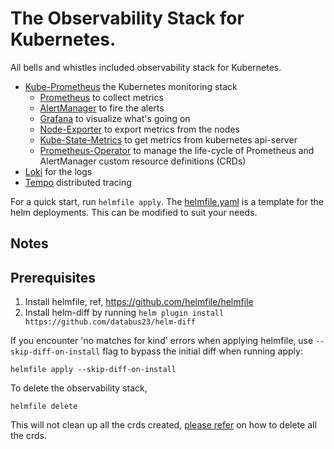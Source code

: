 # The Observability Stack for Kubernetes.

All bells and whistles included observability stack for Kubernetes. 
* [Kube-Prometheus](https://github.com/prometheus-operator/kube-prometheus#kube-prometheus) the Kubernetes monitoring stack
  * [Prometheus](https://github.com/prometheus/prometheus) to collect metrics
  * [AlertManager](https://github.com/prometheus/alertmanager#alertmanager-) to fire the alerts
  * [Grafana](https://github.com/grafana/grafana) to visualize what's going on
  * [Node-Exporter](https://github.com/prometheus/node_exporter) to export metrics from the nodes
  * [Kube-State-Metrics](https://github.com/kubernetes/kube-state-metrics) to get metrics from kubernetes api-server
  * [Prometheus-Operator](https://github.com/prometheus-operator/prometheus-operator#prometheus-operator) to manage the life-cycle of Prometheus and AlertManager custom resource definitions (CRDs)
* [Loki](https://github.com/grafana/loki) for the logs
* [Tempo](https://github.com/grafana/tempo) distributed tracing 

For a quick start, run `helmfile apply`. The [helmfile.yaml](helmfile.yaml) is a template for the helm deployments. This can be modified to suit your needs.

## Notes

## Prerequisites
1. Install helmfile, ref, https://github.com/helmfile/helmfile 
2. Install helm-diff by running `helm plugin install https://github.com/databus23/helm-diff`

If you encounter 'no matches for kind' errors when applying helmfile,
use `--skip-diff-on-install` flag to bypass the initial diff when running apply:
```
helmfile apply --skip-diff-on-install
```



To delete the observability stack, 
```
helmfile delete
```

This will not clean up all the crds created, [please refer](https://github.com/prometheus-community/helm-charts/blob/main/charts/kube-prometheus-stack/README.md)  on how to delete all the crds.
